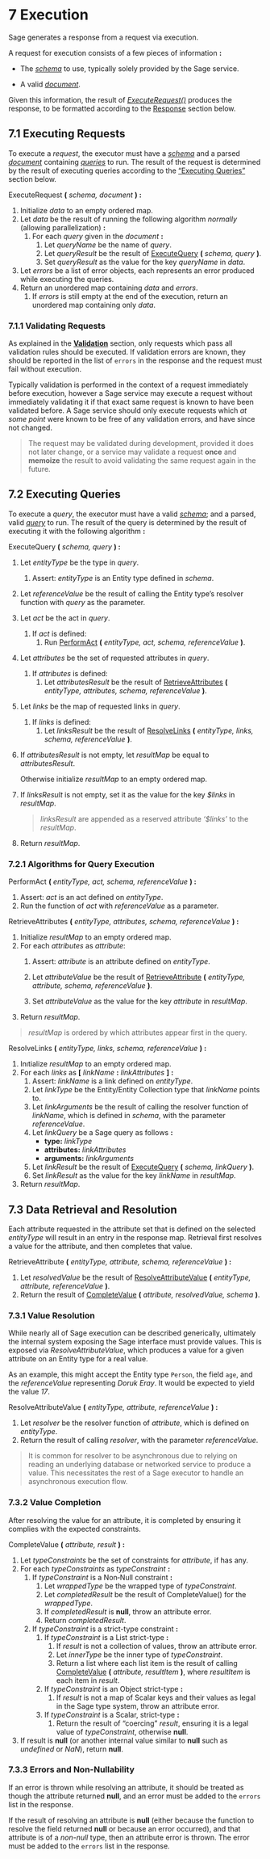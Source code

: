 # <a name="execution">7</a> Execution

Sage generates a response from a request via execution.

A request for execution consists of a few pieces of information **:**

-   The [*schema*](#4.1) to use, typically solely provided by the Sage service.

-   A valid *[document](#6.1)*.


Given this information, the result of *[ExecuteRequest()](#7.1.ExecuteRequest())* produces the response, to be formatted according to the [Response](#response) section below.

## <a name="7.1">7.1</a> Executing Requests

To execute a *request*, the executor must have a *[schema](#4.1)* and a parsed *[document](#6.1)* containing *[queries](#6.2)* to run. The result of the request is determined by the result of executing queries according to the [“Executing Queries”](#7.2) section below.

<a name="7.1.0">ExecuteRequest</a> **(** *schema, document* **) :**

1.  Initialize *data* to an empty ordered map.
3.  Let *data* be the result of running the following algorithm *normally* (allowing parallelization) **:**
    1.  For each *query* given in the *document* **:**
        1.  Let *queryName* be the name of *query*.
        2.  Let *queryResult* be the result of [ExecuteQuery](#7.2.0) **(** *schema, query* **)**.
        3.  Set *queryResult* as the value for the key *queryName* in *data*.
4.  Let *errors* be a list of error objects, each represents an error produced while executing the queries.
5.  Return an unordered map containing *data* and *errors*.
    1.  If *errors* is still empty at the end of the execution, return an unordered map containing only *data*.


### <a name="7.1.1">7.1.1</a> Validating Requests

As explained in the [**Validation**](#validation) section, only requests which pass all validation rules should be executed. If validation errors are known, they should be reported in the list of `errors` in the response and the request must fail without execution.

Typically validation is performed in the context of a request immediately before execution, however a Sage service may execute a request without immediately validating it if that exact same request is known to have been
validated before. A Sage service should only execute requests which *at some point* were known to be free of any validation errors, and have since not changed.

>   The request may be validated during development, provided it does not later change, or a service may validate a request **once** and **memoize** the result to avoid validating the same request again in the future.

## <a name="7.2">7.2</a> Executing Queries

To execute a *query*, the executor must have a valid *[schema](#4.1)*; and a parsed, valid *[query](#6.2)* to run. The result of the query is determined by the result of executing it with the following algorithm **:**

<a name="7.2.0">ExecuteQuery</a> **(** *schema, query* **) :**

1.  Let *entityType* be the type in *query*.

    1.  Assert: *entityType* is an Entity type defined in *schema*.

2.  Let *referenceValue* be the result of calling the Entity type’s resolver function with *query* as the parameter.

3.  Let *act* be the act in *query*.
    1.  If *act* is defined:
        1.  Run [PerformAct](#7.2.1.1) **(** *entityType, act, schema, referenceValue* **)**.

4.  Let *attributes* be the set of requested attributes in *query*.
    1.  If *attributes* is defined:
        1.  Let *attributesResult* be the result of [RetrieveAttributes](#7.2.1.2) **(** *entityType, attributes, schema, referenceValue* **)**.

5.  Let *links* be the map of requested links in *query*.

    1.  If *links* is defined:
        1.  Let *linksResult* be the result of [ResolveLinks](#7.2.1.3) **(** *entityType, links, schema, referenceValue* **)**.

  6.  If *attributesResult* is not empty, let *resultMap* be equal to *attributesResult*.

      Otherwise initialize *resultMap* to an empty ordered map.

  7.  If *linksResult* is not empty, set it as the value for the key *$links* in *resultMap*.

      >   *linksResult* are appended as a reserved attribute *‘$links’* to the *resultMap*.

  8.  Return *resultMap*.


### <a name="7.2.1">7.2.1</a> Algorithms for Query Execution

<a name="7.2.1.1">PerformAct</a> **(** *entityType, act, schema, referenceValue* **) :**

1.  Assert: *act* is an act defined on *entityType*.
2.  Run the function of *act* with *referenceValue* as a parameter.

<a name="7.2.1.2">RetrieveAttributes</a> **(** *entityType, attributes, schema, referenceValue* **) :**

1.  Initialize *resultMap* to an empty ordered map.
2.  For each *attributes* as *attribute*:
    1.  Assert: *attribute* is an attribute defined on *entityType*.
    2.  Let *attributeValue* be the result of [RetrieveAttribute](#7.3.0) **(** *entityType, attribute, schema, referenceValue* **)**.

    3.  Set *attributeValue* as the value for the key *attribute* in *resultMap*.
3.  Return *resultMap*.

>   *resultMap* is ordered by which attributes appear first in the query.

<a name="7.2.1.3">ResolveLinks</a> **(** *entityType, links, schema, referenceValue* **) :**

1.  Inıtialize *resultMap* to an empty ordered map.
2.  For each *links* as **[** *linkName* **:** *linkAttributes* **]** **:**
    1.  Assert: *linkName* is a link defined on *entityType*.
    2.  Let *linkType* be the Entity/Entity Collection type that *linkName* points to.
    4.  Let *linkArguments* be the result of calling the resolver function of *linkName*, which is defined in *schema*, with the parameter *referenceValue*.
    5.  Let *linkQuery* be a Sage query as follows **:**
        -   **type:** *linkType*
        -   **attributes:** *linkAttributes*
        -   **arguments:** *linkArguments*
    6.  Let *linkResult* be the result of [ExecuteQuery](#7.2.0) **(** *schema, linkQuery* **)**.
    7.  Set *linkResult* as the value for the key *linkName* in *resultMap*.
3.  Return *resultMap*.

## <a name="7.3">7.3</a> Data Retrieval and Resolution

Each attribute requested in the attribute set that is defined on the selected *entityType* will result in an entry in the response map. Retrieval first resolves a value for the attribute, and then completes that value.

<a name="7.3.0">RetrieveAttribute</a>  **(** *entityType, attribute, schema, referenceValue* **) :**

1.  Let *resolvedValue* be the result of [ResolveAttributeValue](#7.3.1.1) **(** *entityType, attribute, referenceValue* **)**.
2.  Return the result of [CompleteValue](#7.3.1.2) **(** *attribute, resolvedValue, schema* **)**.

### <a name="7.3.1">7.3.1</a> Value Resolution

While nearly all of Sage execution can be described generically, ultimately the internal system exposing the Sage interface must provide values. This is exposed via *ResolveAttributeValue*, which produces a value for a given attribute on an Entity type for a real value.

As an example, this might accept the Entity type `Person`, the field `age`, and the *referenceValue* representing *Doruk Eray*. It would be expected to yield the value *17*.

<a name="7.3.1.1">ResolveAttributeValue</a> **(** *entityType, attribute, referenceValue* **) :**

1.  Let *resolver* be the resolver function of *attribute*, which is defined on *entityType*.
2.  Return the result of calling *resolver*, with the parameter *referenceValue*.

>   It is common for resolver to be asynchronous due to relying on reading an underlying database or networked service to produce a value. This necessitates the rest of a Sage executor to handle an asynchronous execution flow.

### <a name="7.3.2">7.3.2</a> Value Completion

After resolving the value for an attribute, it is completed by ensuring it complies with the expected constraints.

<a name="7.3.2.1">CompleteValue</a> **(** *attribute, result* **) :**

1.  Let *typeConstraints* be the set of constraints for *attribute*, if has any.
2.  For each *typeConstraints* as *typeConstraint* **:**
    1.  If *typeConstraint* is a Non‐Null constraint **:**
        1.  Let *wrappedType* be the wrapped type of *typeConstraint*.
        2.  Let *completedResult* be the result of <a name="7.3.2.1">CompleteValue()</a> for the *wrappedType*.
        3.  If *completedResult* is **null**, throw an attribute error.
        4.  Return *completedResult*.
    2.  If *typeConstraint* is a strict-type constraint **:**
        1.  If *typeConstraint* is a List strict-type **:**
            1.  If *result* is not a collection of values, throw an attribute error.
            2.  Let *innerType* be the inner type of *typeConstraint*.
            3.  Return a list where each list item is the result of calling [CompleteValue](#7.3.2.1) **(** *attribute, resultItem* **)**, where *resultItem* is each item in *result*.
        2.  If *typeConstraint* is an Object strict-type **:**
            1.  If *result* is not a map of Scalar keys and their values as legal in the Sage type system, throw an attribute error.
        3.  If *typeConstraint* is a Scalar, strict-type **:**
            1.  Return the result of “coercing” *result*, ensuring it is a legal value of *typeConstraint*, otherwise **null**.
3.  If result is **null** (or another internal value similar to **null** such as *undefined* or *NaN*), return **null**.

### <a name="7.3.3">7.3.3</a> Errors and Non-Nullability

If an error is thrown while resolving an attribute, it should be treated as though the attribute returned **null**, and an error must be added to the `errors` list in the response.

If the result of resolving an attribute is **null** (either because the function to resolve the field returned **null** or because an error occurred), and that attribute is of a *non-null* type, then an attribute error is thrown. The error must be added to the `errors` list in the response.
